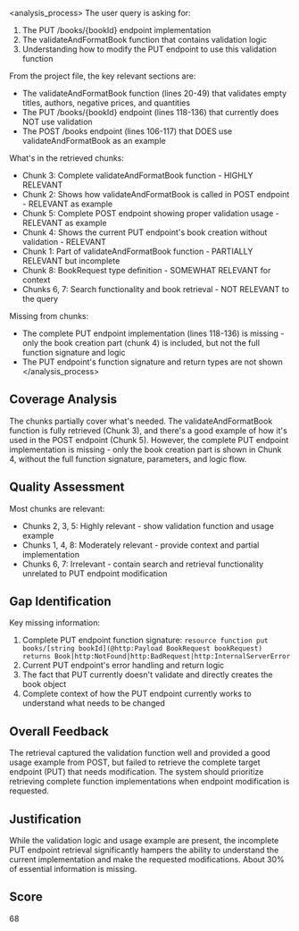 <analysis_process>
The user query is asking for:
1. The PUT /books/{bookId} endpoint implementation
2. The validateAndFormatBook function that contains validation logic
3. Understanding how to modify the PUT endpoint to use this validation function

From the project file, the key relevant sections are:
- The validateAndFormatBook function (lines 20-49) that validates empty titles, authors, negative prices, and quantities
- The PUT /books/{bookId} endpoint (lines 118-136) that currently does NOT use validation
- The POST /books endpoint (lines 106-117) that DOES use validateAndFormatBook as an example

What's in the retrieved chunks:
- Chunk 3: Complete validateAndFormatBook function - HIGHLY RELEVANT
- Chunk 2: Shows how validateAndFormatBook is called in POST endpoint - RELEVANT as example
- Chunk 5: Complete POST endpoint showing proper validation usage - RELEVANT as example
- Chunk 4: Shows the current PUT endpoint's book creation without validation - RELEVANT
- Chunk 1: Part of validateAndFormatBook function - PARTIALLY RELEVANT but incomplete
- Chunk 8: BookRequest type definition - SOMEWHAT RELEVANT for context
- Chunks 6, 7: Search functionality and book retrieval - NOT RELEVANT to the query

Missing from chunks:
- The complete PUT endpoint implementation (lines 118-136) is missing - only the book creation part (chunk 4) is included, but not the full function signature and logic
- The PUT endpoint's function signature and return types are not shown
</analysis_process>

## Coverage Analysis
The chunks partially cover what's needed. The validateAndFormatBook function is fully retrieved (Chunk 3), and there's a good example of how it's used in the POST endpoint (Chunk 5). However, the complete PUT endpoint implementation is missing - only the book creation part is shown in Chunk 4, without the full function signature, parameters, and logic flow.

## Quality Assessment
Most chunks are relevant:
- Chunks 2, 3, 5: Highly relevant - show validation function and usage example
- Chunks 1, 4, 8: Moderately relevant - provide context and partial implementation
- Chunks 6, 7: Irrelevant - contain search and retrieval functionality unrelated to PUT endpoint modification

## Gap Identification
Key missing information:
1. Complete PUT endpoint function signature: `resource function put books/[string bookId](@http:Payload BookRequest bookRequest) returns Book|http:NotFound|http:BadRequest|http:InternalServerError`
2. Current PUT endpoint's error handling and return logic
3. The fact that PUT currently doesn't validate and directly creates the book object
4. Complete context of how the PUT endpoint currently works to understand what needs to be changed

## Overall Feedback
The retrieval captured the validation function well and provided a good usage example from POST, but failed to retrieve the complete target endpoint (PUT) that needs modification. The system should prioritize retrieving complete function implementations when endpoint modification is requested.

## Justification
While the validation logic and usage example are present, the incomplete PUT endpoint retrieval significantly hampers the ability to understand the current implementation and make the requested modifications. About 30% of essential information is missing.

## Score
68